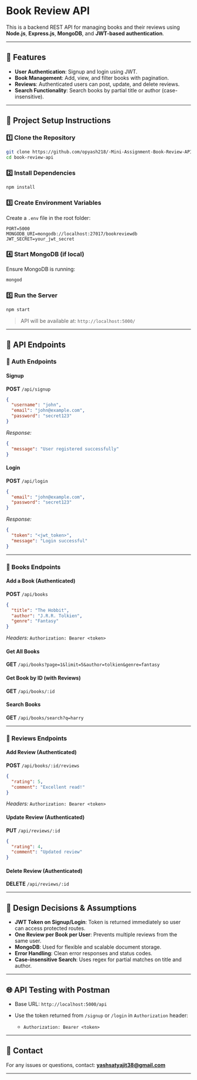 
# Book Review API

This is a backend REST API for managing books and their reviews using **Node.js**, **Express.js**, **MongoDB**, and **JWT-based authentication**.

---

## 🚀 Features

* **User Authentication**: Signup and login using JWT.
* **Book Management**: Add, view, and filter books with pagination.
* **Reviews**: Authenticated users can post, update, and delete reviews.
* **Search Functionality**: Search books by partial title or author (case-insensitive).

---

## 📌 Project Setup Instructions

### 1️⃣ Clone the Repository

```bash
git clone https://github.com/opyash218/-Mini-Assignment-Book-Review-API-Node.js-.git
cd book-review-api
```

### 2️⃣ Install Dependencies

```bash
npm install
```

### 3️⃣ Create Environment Variables

Create a `.env` file in the root folder:

```env
PORT=5000
MONGODB_URI=mongodb://localhost:27017/bookreviewdb
JWT_SECRET=your_jwt_secret
```

### 4️⃣ Start MongoDB (if local)

Ensure MongoDB is running:

```bash
mongod
```

### 5️⃣ Run the Server

```bash
npm start
```

> API will be available at: `http://localhost:5000/`

---

## 📢 API Endpoints

### 🔹 Auth Endpoints

#### Signup

**POST** `/api/signup`

```json
{
  "username": "john",
  "email": "john@example.com",
  "password": "secret123"
}
```

*Response:*

```json
{
  "message": "User registered successfully"
}
```

#### Login

**POST** `/api/login`

```json
{
  "email": "john@example.com",
  "password": "secret123"
}
```

*Response:*

```json
{
  "token": "<jwt_token>",
  "message": "Login successful"
}
```

---

### 🔹 Books Endpoints

#### Add a Book (Authenticated)

**POST** `/api/books`

```json
{
  "title": "The Hobbit",
  "author": "J.R.R. Tolkien",
  "genre": "Fantasy"
}
```

*Headers:* `Authorization: Bearer <token>`

#### Get All Books

**GET** `/api/books?page=1&limit=5&author=tolkien&genre=fantasy`

#### Get Book by ID (with Reviews)

**GET** `/api/books/:id`

#### Search Books

**GET** `/api/books/search?q=harry`

---

### 🔹 Reviews Endpoints

#### Add Review (Authenticated)

**POST** `/api/books/:id/reviews`

```json
{
  "rating": 5,
  "comment": "Excellent read!"
}
```

*Headers:* `Authorization: Bearer <token>`

#### Update Review (Authenticated)

**PUT** `/api/reviews/:id`

```json
{
  "rating": 4,
  "comment": "Updated review"
}
```

#### Delete Review (Authenticated)

**DELETE** `/api/reviews/:id`

---

## 📂 Design Decisions & Assumptions

* **JWT Token on Signup/Login**: Token is returned immediately so user can access protected routes.
* **One Review per Book per User**: Prevents multiple reviews from the same user.
* **MongoDB**: Used for flexible and scalable document storage.
* **Error Handling**: Clean error responses and status codes.
* **Case-insensitive Search**: Uses regex for partial matches on title and author.

---

## 🌐 API Testing with Postman

* Base URL: `http://localhost:5000/api`
* Use the token returned from `/signup` or `/login` in `Authorization` header:

  * `Authorization: Bearer <token>`

---

## 🧱 Contact

For any issues or questions, contact: **yashsatyajit38@gmail.com**

---

